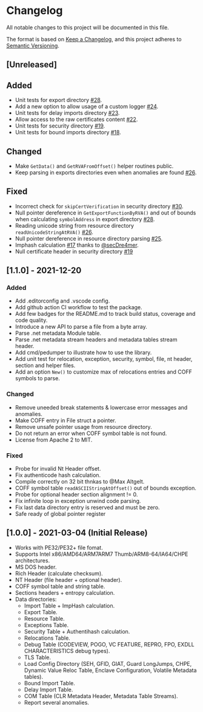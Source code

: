 # Changelog

All notable changes to this project will be documented in this file.

The format is based on [Keep a Changelog](https://keepachangelog.com/en/1.0.0/),
and this project adheres to [Semantic Versioning](https://semver.org/spec/v2.0.0.html).

## [Unreleased]

## Added

- Unit tests for export directory [#28](https://github.com/saferwall/pe/pull/28).
- Add a new option to allow usage of a custom logger [#24](https://github.com/saferwall/pe/pull/24).
- Unit tests for delay imports directory [#23](https://github.com/saferwall/pe/pull/23).
- Allow access to the raw certificates content [#22](https://github.com/saferwall/pe/pull/22).
- Unit tests for security directory [#19](https://github.com/saferwall/pe/pull/19).
- Unit tests for bound imports directory [#18](https://github.com/saferwall/pe/pull/18).

## Changed

- Make `GetData()` and `GetRVAFromOffset()` helper routines public.
- Keep parsing in exports directories even when anomalies are found [#26](https://github.com/saferwall/pe/pull/26).

## Fixed

- Incorrect check for `skipCertVerification` in security directory [#30](https://github.com/saferwall/pe/pull/30).
- Null pointer dereference in `GetExportFunctionByRVA()` and out of bounds when calculating `symbolAddress` in export directory [#28](https://github.com/saferwall/pe/pull/28).
- Reading unicode string from resource directory `readUnicodeStringAtRVA()` [#26](https://github.com/saferwall/pe/pull/26).
- Null pointer dereference in resource directory parsing [#25](https://github.com/saferwall/pe/pull/25).
- Imphash calculation [#17](https://github.com/saferwall/pe/pull/17) thanks to [@secDre4mer](https://github.com/secDre4mer).
- Null certificate header in security directory [#19](https://github.com/saferwall/pe/pull/19)

## [1.1.0] - 2021-12-20

### Added

- Add .editorconfig and .vscode config.
- Add github action CI workflow to test the package.
- Add few badges for the README.md to track build status, coverage and code quality.
- Introduce a new API to parse a file from a byte array.
- Parse .net metadata Module table.
- Parse .net metadata stream headers and metadata tables stream header.
- Add cmd/pedumper to illustrate how to use the library.
- Add unit test for relocation, exception, security, symbol, file, nt header, section and helper files.
- Add an option `New()` to customize max of relocations entries and COFF symbols to parse.

### Changed

- Remove uneeded break statements & lowercase error messages and anomalies.
- Make COFF entry in File struct a pointer.
- Remove unsafe pointer usage from resource directory.
- Do not return an error when COFF symbol table is not found.
- License from Apache 2 to MIT.

### Fixed

- Probe for invalid Nt Header offset.
- Fix authenticode hash calculation.
- Compile correctly on 32 bit thnkas to @Max Altgelt.
- COFF symbol table `readASCIIStringAtOffset()` out of bounds exception.
- Probe for optional header section alignment != 0.
- Fix infinite loop in exception unwind code parsing.
- Fix last data directory entry is reserved and must be zero.
- Safe ready of global pointer register

## [1.0.0] - 2021-03-04 (Initial Release)

- Works with PE32/PE32+ file fomat.
- Supports Intel x86/AMD64/ARM7ARM7 Thumb/ARM8-64/IA64/CHPE architectures.
- MS DOS header.
- Rich Header (calculate checksum).
- NT Header (file header + optional header).
- COFF symbol table and string table.
- Sections headers + entropy calculation.
- Data directories:
  - Import Table + ImpHash calculation.
  - Export Table.
  - Resource Table.
  - Exceptions Table.
  - Security Table + Authentihash calculation.
  - Relocations Table.
  - Debug Table (CODEVIEW, POGO, VC FEATURE, REPRO, FPO, EXDLL CHARACTERISTICS debug types).
  - TLS Table.
  - Load Config Directory (SEH, GFID, GIAT, Guard LongJumps, CHPE, Dynamic Value Reloc Table, Enclave Configuration, Volatile Metadata tables).
  - Bound Import Table.
  - Delay Import Table.
  - COM Table (CLR Metadata Header, Metadata Table Streams).
  - Report several anomalies.
